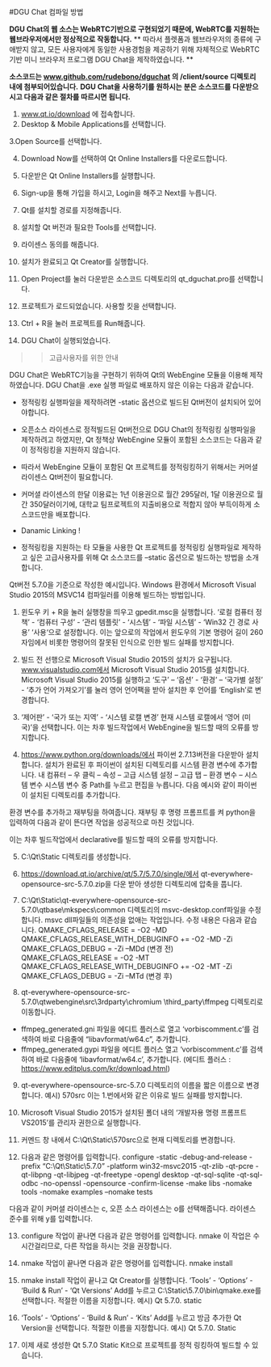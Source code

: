 #DGU Chat 컴파일 방법


**DGU Chat의 웹 소스는 WebRTC기반으로 구현되었기 때문에, WebRTC를 지원하는 웹브라우저에서만 정상적으로 작동합니다.**
** 따라서 플렛폼과 웹브라우저의 종류에 구애받지 않고, 모든 사용자에게 동일한 사용경험을 제공하기 위해 자체적으로 WebRTC기반 미니 브라우저 프로그램 DGU Chat을 제작하였습니다. **

**소스코드는 www.github.com/rudebono/dguchat 의 /client/source 디렉토리 내에 첨부되어있습니다.**
**DGU Chat을 사용하기를 원하시는 분은 소스코드를 다운받으시고 다음과 같은 절차를 따르시면 됩니다.**

 1. www.qt.io/download 에 접속합니다.
 2. Desktop & Mobile Applications를 선택합니다.


 3.Open Source를 선택합니다.













 












 4. Download Now를 선택하여 Qt Online Installers를 다운로드합니다.


 5. 다운받은 Qt Online Installers를 실행합니다.





 6. Sign-up을 통해 가입을 하시고, Login을 해주고 Next를 누릅니다.













7. Qt를 설치할 경로를 지정해줍니다.














8. 설치할 Qt 버전과 필요한 Tools를 선택합니다.














9. 라이센스 동의를 해줍니다. 














10. 설치가 완료되고 Qt Creator를 실행합니다.


11. Open Project를 눌러 다운받은 소스코드 디렉토리의 qt_dguchat.pro를 선택합니다.


































12. 프로젝트가 로드되었습니다. 사용할 킷을 선택합니다.






















13. Ctrl + R을 눌러 프로젝트를 Run해줍니다.






















14. DGU Chat이 실행되었습니다.





>>고급사용자를 위한 안내

 DGU Chat은 WebRTC기능을 구현하기 위하여 Qt의 WebEngine 모듈을 이용해 제작하였습니다. DGU Chat을 .exe 실행 파일로 배포하지 않은 이유는 다음과 같습니다.
 - 정적링킹 실행파일을 제작하려면 -static 옵션으로 빌드된 Qt버전이 설치되어 있어야합니다.
 - 오픈소스 라이센스로 정적빌드된 Qt버전으로 DGU Chat의 정적링킹 실행파일을 제작하려고 하였지만, Qt 정책상 WebEngine 모듈이 포함된 소스코드는 다음과 같이 정적링킹을 지원하지 않습니다.


 - 따라서 WebEngine 모듈이 포함된 Qt 프로젝트를 정적링킹하기 위해서는 커머셜 라이센스 Qt버전이 필요합니다.
 - 커머셜 라이센스의 한달 이용료는 1년 이용권으로 월간 295달러, 1달 이용권으로 월간 350달러이기에, 대학교 팀프로젝트의 지출비용으로 적합지 않아 부득이하게 소스코드만을 배포합니다.
 - Danamic Linking !

 - 정적링킹을 지원하는 타 모듈을 사용한 Qt 프로젝트를 정적링킹 실행파일로 제작하고 싶은 고급사용자를 위해 Qt 소스코드를 –static 옵션으로 빌드하는 방법을 소개합니다.

 Qt버전 5.7.0을 기준으로 작성한 예시입니다.
Windows 환경에서 Microsoft Visual Studio 2015의 MSVC14 컴파일러를 이용해 빌드하는 방법입니다.

 1. 윈도우 키 + R을 눌러 실행창을 띄우고 gpedit.msc을 실행합니다.
‘로컬 컴퓨터 정책’ - ‘컴퓨터 구성’ - ‘관리 템플릿’ - ‘시스템’ - ‘파일 시스템’ - ‘Win32 긴 경로 사용’
‘사용‘으로 설정합니다.
 이는 앞으로의 작업에서 윈도우의 기본 명령어 길이 260자임에서 비롯한 명령어의 잘못된 인식으로 인한 빌드 실패를 방지합니다.

 2. 빌드 전 선행으로 Microsoft Visual Studio 2015의 설치가 요구됩니다.
www.visualstudio.com에서 Microsoft Visual Studio 2015를 설치합니다.
Microsoft Visual Studio 2015를 실행하고 ‘도구’ – ‘옵션’ - ‘환경’ – ‘국가별 설정’ - ‘추가 언어 가져오기’를 눌러 영어 언어팩을 받아 설치한 후 언어를 ‘English’로 변경합니다.

 3. ‘제어판’ - ‘국가 또는 지역’ - ‘시스템 로캘 변경’
현재 시스템 로캘에서 ‘영어 (미국)’을 선택합니다.
 이는 차후 빌드작업에서 WebEngine을 빌드할 때의 오류를 방지합니다.

 4. https://www.python.org/downloads/에서 파이썬 2.7.13버전을 다운받아 설치합니다.
설치가 완료된 후 파이썬이 설치된 디렉토리를 시스템 환경 변수에 추가합니다.
 내 컴퓨터 – 우 클릭 – 속성 – 고급 시스템 설정 – 고급 탭 – 환경 변수 – 시스템 변수
시스템 변수 중 Path를 누르고 편집을 누릅니다.
 다음 예시와 같이 파이썬이 설치된 디렉토리를 추가합니다.






 










 환경 변수를 추가하고 재부팅을 하여줍니다.
재부팅 후 명령 프롬프트를 켜 python을 입력하여 다음과 같이 뜬다면 작업을 성공적으로 마친 것입니다.



 이는 차후 빌드작업에서 declarative를 빌드할 때의 오류를 방지합니다.


 5. C:\Qt\Static 디렉토리를 생성합니다.

 6. https://download.qt.io/archive/qt/5.7/5.7.0/single/에서 qt-everywhere-opensource-src-5.7.0.zip을 다운 받아 생성한 디렉토리에 압축을 풉니다.

 7. C:\Qt\Static\qt-everywhere-opensource-src-5.7.0\qtbase\mkspecs\common 디렉토리의 msvc-desktop.conf파일을 수정합니다. msvc dll파일들의 의존성을 없애는 작업입니다.
 수정 내용은 다음과 같습니다.
	QMAKE_CFLAGS_RELEASE = -O2 -MD
	QMAKE_CFLAGS_RELEASE_WITH_DEBUGINFO += -O2 -MD -Zi
	QMAKE_CFLAGS_DEBUG = -Zi –MDd
						(변경 전)
	QMAKE_CFLAGS_RELEASE = -O2 -MT
	QMAKE_CFLAGS_RELEASE_WITH_DEBUGINFO += -O2 -MT -Zi
	QMAKE_CFLAGS_DEBUG = -Zi –MTd
						(변경 후)

 8. qt-everywhere-opensource-src-5.7.0\qtwebengine\src\3rdparty\chromium
\third_party\ffmpeg 디렉토리로 이동합니다.
 - ffmpeg_generated.gni 파일을 에디트 플러스로 열고 ‘vorbiscomment.c’를 검색하여 바로 다음줄에 “libavformat/w64.c”, 추가합니다.
 - ffmpeg_generated.gypi 파일을 에디트 플러스 열고 ‘vorbiscomment.c’를 검색하여 바로 다음줄에 ‘libavformat/w64.c’, 추가합니다.
 (에디트 플러스 : https://www.editplus.com/kr/download.html)

 9. qt-everywhere-opensource-src-5.7.0 디렉토리의 이름을 짧은 이름으로 변경합니다.
예시) 570src 
 이는 1.번에서와 같은 이유로 빌드 실패를 방지합니다.

 10. Microsoft Visual Studio 2015가 설치된 폴더 내의 ‘개발자용 명령 프롬프트 VS2015’를 관리자 권한으로 실행합니다.

 11. 커멘드 창 내에서 C:\Qt\Static\570src으로 현재 디렉토리를 변경합니다.

 12. 다음과 같은 명령어를 입력합니다.
 configure -static -debug-and-release -prefix “C:\Qt\Static\5.7.0” -platform win32-msvc2015 -qt-zlib -qt-pcre -qt-libpng -qt-libjpeg -qt-freetype -opengl desktop -qt-sql-sqlite -qt-sql-odbc -no-openssl -opensource -confirm-license -make libs -nomake tools -nomake examples –nomake tests


 다음과 같이 커머셜 라이센스는 c, 오픈 소스 라이센스는 o를 선택해줍니다.
라이센스 준수를 위해 y를 입력합니다.

 13. configure 작업이 끝나면 다음과 같은 명령어를 입력합니다.
nmake
 이 작업은 수 시간걸리므로, 다른 작업을 하시는 것을 권장합니다.

 14. nmake 작업이 끝나면 다음과 같은 명령어를 입력합니다.
nmake install 

 15. nmake install 작업이 끝나고 Qt Creator를 실행합니다.
‘Tools’ - ‘Options’ - ‘Build & Run’ - ‘Qt Versions’
Add를 누르고 C:\Static\5.7.0\bin\qmake.exe를 선택합니다.
적절한 이름을 지정합니다. 예시) Qt 5.7.0. static





 16. ‘Tools’ - ‘Options’ - ‘Build & Run’ - ‘Kits’
Add를 누르고 방금 추가한 Qt Version을 선택합니다.
적절한 이름을 지정합니다. 예시) Qt 5.7.0. Static




11. 이제 새로 생성한 Qt 5.7.0 Static Kit으로 프로젝트를 정적 링킹하여 빌드할 수 있습니다.

